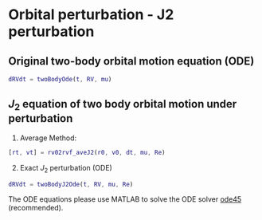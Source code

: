 # Orbital perturbation - J2 perturbation

## Original two-body orbital motion equation (ODE)

```matlab
dRVdt = twoBodyOde(t, RV, mu)
```

## $J_2$ equation of two body orbital motion under perturbation

1. Average Method:

```matlab
[rt, vt] = rv02rvf_aveJ2(r0, v0, dt, mu, Re)
```

2. Exact $J_2$ perturbation (ODE)

```matlab
dRVdt = twoBodyJ2Ode(t, RV, mu, Re)
```

The ODE equations please use MATLAB to solve the ODE solver [ode45](https://www.mathworks.com/help/matlab/ref/ode45.html) (recommended).